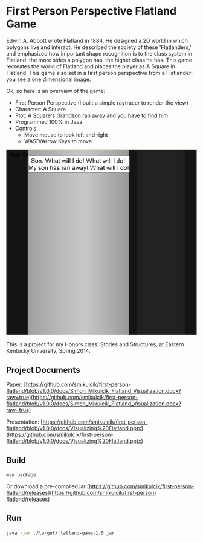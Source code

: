 
# First Person Perspective Flatland Game

Edwin A. Abbott wrote Flatland in 1884.  He designed a 2D world in which polygons live and interact.  He described the society of these 'Flatlanders,' and emphasized how important shape recognition is to the class system in Flatland: the more sides a polygon has, the higher class he has.  This game recreates the world of Flatland and places the player as A Square in Flatland.  This game also set in a first person perspective from a Flatlander: you see a one dimensional image.

Ok, so here is an overview of the game:

- First Person Perspective (I built a simple raytracer to render the view)
- Character: A Square
- Plot: A Square's Grandson ran away and you have to find him.
- Programmed 100% in Java.
- Controls:
  - Move mouse to look left and right
  - WASD/Arrow Keys to move
	
![Screenshot from Game](docs/images/screenshot.png)

This is a project for my Honors class, Stories and Structures, at Eastern Kentucky University, Spring 2014.

## Project Documents

Paper: [https://github.com/smikulcik/first-person-flatland/blob/v1.0.0/docs/Simon_Mikulcik_Flatland_Visualization.docx?raw=true](https://github.com/smikulcik/first-person-flatland/blob/v1.0.0/docs/Simon_Mikulcik_Flatland_Visualization.docx?raw=true)

Presentation: [https://github.com/smikulcik/first-person-flatland/blob/v1.0.0/docs/Visualizing%20Flatland.pptx](https://github.com/smikulcik/first-person-flatland/blob/v1.0.0/docs/Visualizing%20Flatland.pptx)

## Build

```sh
mvn package
```

Or download a pre-compiled jar [https://github.com/smikulcik/first-person-flatland/releases](https://github.com/smikulcik/first-person-flatland/releases)

## Run

```sh
java -jar ./target/flatland-game-1.0.jar
```
